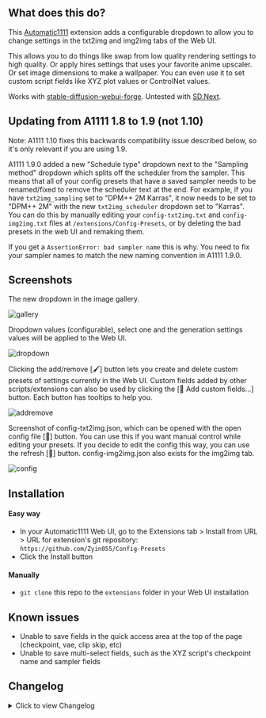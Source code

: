 ## What does this do?
This [Automatic1111](https://github.com/AUTOMATIC1111/stable-diffusion-webui) extension adds a configurable dropdown to allow you to change settings in the txt2img and img2img tabs of the Web UI.

This allows you to do things like swap from low quality rendering settings to high quality. Or apply hires settings that uses your favorite anime upscaler. Or set image dimensions to make a wallpaper. You can even use it to set custom script fields like XYZ plot values or ControlNet values.

Works with [stable-diffusion-webui-forge](https://github.com/lllyasviel/stable-diffusion-webui-forge). Untested with [SD.Next](https://github.com/vladmandic/automatic).

## Updating from A1111 1.8 to 1.9 (not 1.10)
Note: A1111 1.10 fixes this backwards compatibility issue described below, so it's only relevant if you are using 1.9.

A1111 1.9.0 added a new "Schedule type" dropdown next to the "Sampling method" dropdown which splits off the scheduler from the sampler. This means that all of your config presets that have a saved sampler needs to be renamed/fixed to remove the scheduler text at the end. For example, if you have `txt2img_sampling` set to "DPM++ 2M Karras", it now needs to be set to "DPM++ 2M" with the new `txt2img_scheduler` dropdown set to "Karras". You can do this by manually editing your `config-txt2img.txt` and `config-img2img.txt` files at `/extensions/Config-Presets`, or by deleting the bad presets in the web UI and remaking them.

If you get a `AssertionError: bad sampler name` this is why. You need to fix your sampler names to match the new naming convention in A1111 1.9.0.

## Screenshots
The new dropdown in the image gallery.

![gallery](https://i.imgur.com/f6PpXud.jpeg)

Dropdown values (configurable), select one and the generation settings values will be applied to the Web UI.

![dropdown](https://i.imgur.com/GsywR4x.jpeg)

Clicking the add/remove [🖌️] button lets you create and delete custom presets of settings currently in the Web UI. Custom fields added by other scripts/extensions can also be used by clicking the [📂 Add custom fields...] button. Each button has tooltips to help you.

![addremove](https://i.imgur.com/iQZpGEe.jpeg)

Screenshot of config-txt2img.json, which can be opened with the open config file [📂] button. You can use this if you want manual control while editing your presets. If you decide to edit the config this way, you can use the refresh [🔄] button. config-img2img.json also exists for the img2img tab.

![config](https://i.imgur.com/oUyMBq9.jpeg)

## Installation
#### Easy way
* In your Automatic1111 Web UI, go to the Extensions tab > Install from URL > URL for extension's git repository: `https://github.com/Zyin055/Config-Presets`
* Click the Install button
#### Manually
* `git clone` this repo to the `extensions` folder in your Web UI installation

## Known issues
* Unable to save fields in the quick access area at the top of the page (checkpoint, vae, clip skip, etc)
* Unable to save multi-select fields, such as the XYZ script's checkpoint name and sampler fields

## Changelog
<details>
    <summary>Click to view Changelog</summary>
    
#### 4/14/2024
* Fixed backwards compatibility issue introduced in yesterdays update.
#### 4/13/2024
* Updated for Automatic1111 [v1.9.0](https://github.com/AUTOMATIC1111/stable-diffusion-webui/releases/tag/v1.9.0)
* There is a new "Schedule type" dropdown next to the "Sampling method" dropdown which splits off the scheduler from the sampler. This means that all of your config presets that have a saved sampler needs to be renamed/fixed to remove the scheduler text at the end. For example, if you have `txt2img_sampling` set to "DPM++ 2M Karras", it now needs to be set to "DPM++ 2M" with the new `txt2img_scheduler` dropdown set to "Karras". You can do this by manually editing your `config-txt2img.txt` and `config-img2img.txt` files at `/extensions/Config-Presets`, or by deleting the bad presets in the web UI and remaking them.
#### 4/02/2024
* Improved error handling when the config files are edited manually
#### 3/28/2024
* Made the buttons smaller, fixes cosmetic alignment issue
* Added a refresh button to reload the config file from disk, useful if you edit the config text file manually
* Updated default config presets
#### 2/05/2024
* Fixed an error when saving the hires fix sampler dropdown field (hr_sampler) and selecting the value "Use same sampler"
#### 11/18/2023
* Fixed an issue when saving a dropdown field in Web UI versions before 1.6.0
#### 9/16/2023
* Added a Reapply button
#### 9/04/2023
* Fixed config presets that used radio button components not working
#### 8/31/2023
* Updated for Automatic1111 [v1.6.0](https://github.com/AUTOMATIC1111/stable-diffusion-webui/releases/tag/v1.6.0)
* Added support for "Refiner" (txt2img_enable-checkbox) and "Switch at" (txt2img_switch_at) components for txt2img and img2img, which are used for SDXL Refiner models. The refiner checkpoint component is not supported.
#### 5/15/2023
* The UI no longer needs to be reloaded when creating a new config preset
#### 4/29/2023
* Updated for the March 29th Automatic1111 version which uses Gradio 3.23
* Added the ability to add almost any field on the UI to a config preset with the "Add tracked fields..." button
#### 3/06/2023
* Added the ability to select which fields are saved when creating a new config preset (before, this could have been done manually by editing the .json config file)
* Moved some buttons around in the UI for creating a new config preset
* Added Hires Upscaler (txt2img_hr_upscaler), Upscale by (txt2img_hr_scale), and Restore Faces (txt2img_restore_faces) as eligible fields to be used in a config preset
* Tweaked default config preset values created during installation
* Removed "Default" preset since it doesn't work with new system that lets you ignore fields
#### 2/10/2023
* Manually removing a preset value in the config file will make that value be ignored
#### 2/09/2023
* Added 768x768, 1080p, 1440p, and 4k presets for txt2img (they won't show up for existing installations, you'd need to delete your config-txt2img.json file to have it recreated with the new presets)
#### 1/02/2023
* Your custom presets will be wiped, you will need to remake any saved custom presets because of changes made in Automatic1111
* The Config Presets dropdown in the txt2img and img2img tabs now use separate config files and thus have separate presets
* Saving a new preset now requires a Web UI restart (done automatically)
* Added support for the Sampler method turning from a checkbox into a dropdown
* Added support for the removal of Firstpass width/height being replaced by Upscale by
#### 12/21/2022
* Added the "Add/Remove..." button to create and delete config presets within the Web UI
#### 12/19/2022
* config.json will be created on first startup, user edits will not be overwritten when updating the extension after updating to this version
#### 12/15/2022
* Fix for installation error on linux
#### 12/13/2022
* config.json was tweaked, added Firstpass width and Firstpass height
* Better support for img2img tab compatibility
#### 12/12/2022
* Initial Release
</details>
